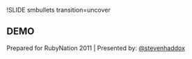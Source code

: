 !SLIDE smbullets transition=uncover
## DEMO ##
        
<div class="footer">
  Prepared for RubyNation 2011 | Presented by: <a href="http://twitter.com/stevenhaddox">@stevenhaddox</a>
</div>